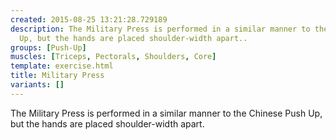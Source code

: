 ```yaml
---
created: 2015-08-25 13:21:28.729189
description: The Military Press is performed in a similar manner to the Chinese Push
  Up, but the hands are placed shoulder-width apart..
groups: [Push-Up]
muscles: [Triceps, Pectorals, Shoulders, Core]
template: exercise.html
title: Military Press
variants: []
---
```

The Military Press is performed in a similar manner to the Chinese Push Up, but the hands are placed shoulder-width apart.